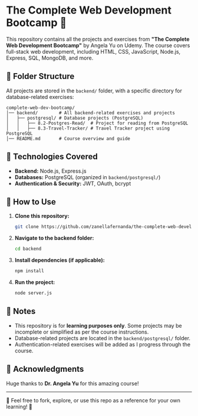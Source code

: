 # The Complete Web Development Bootcamp 🚀

This repository contains all the projects and exercises from **"The Complete Web Development Bootcamp"** by Angela Yu on Udemy. The course covers full-stack web development, including HTML, CSS, JavaScript, Node.js, Express, SQL, MongoDB, and more.

## 📂 Folder Structure

All projects are stored in the `backend/` folder, with a specific directory for database-related exercises:

```
complete-web-dev-bootcamp/
│── backend/        # All backend-related exercises and projects
│   ├── postgresql/ # Database projects (PostgreSQL)
│   │   ├── 8.2-Postgres-Read/  # Project for reading from PostgreSQL
│   │   ├── 8.3-Travel-Tracker/ # Travel Tracker project using PostgreSQL
│── README.md       # Course overview and guide
```

## 🚀 Technologies Covered

- **Backend:** Node.js, Express.js
- **Databases:** PostgreSQL (organized in `backend/postgresql/`)
- **Authentication & Security:** JWT, OAuth, bcrypt

## 📌 How to Use

1. **Clone this repository:**
   ```sh
   git clone https://github.com/zanellafernanda/the-complete-web-development-bootcamp.git
   ```
2. **Navigate to the backend folder:**
   ```sh
   cd backend
   ```
3. **Install dependencies (if applicable):**
   ```sh
   npm install
   ```
4. **Run the project:**
   ```sh
   node server.js
   ```

## 📜 Notes

- This repository is for **learning purposes only**. Some projects may be incomplete or simplified as per the course instructions.
- Database-related projects are located in the `backend/postgresql/` folder.
- Authentication-related exercises will be added as I progress through the course.

## 🌟 Acknowledgments

Huge thanks to **Dr. Angela Yu** for this amazing course!

---

📌 Feel free to fork, explore, or use this repo as a reference for your own learning! 🚀

